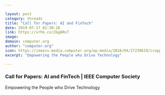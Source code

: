 ```yaml
---

layout: post
category: threads
title: "Call for Papers: AI and FinTech"
date: 2019-07-17 02:30:26
link: https://vrhk.co/2GgARx7
image: 
domain: computer.org
author: "computer.org"
icon: https://ieeecs-media.computer.org/wp-media/2018/04/27230619/cropped-cs-favicon-512x512-180x180.png
excerpt: "Empowering the People who Drive Technology"

---
```


### Call for Papers: AI and FinTech | IEEE Computer Society

Empowering the People who Drive Technology